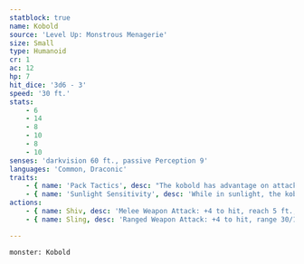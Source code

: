 ```yaml
---
statblock: true
name: Kobold
source: 'Level Up: Monstrous Menagerie'
size: Small
type: Humanoid
cr: 1
ac: 12
hp: 7
hit_dice: '3d6 - 3'
speed: '30 ft.'
stats:
    - 6
    - 14
    - 8
    - 10
    - 8
    - 10
senses: 'darkvision 60 ft., passive Perception 9'
languages: 'Common, Draconic'
traits:
    - { name: 'Pack Tactics', desc: "The kobold has advantage on attack rolls against a creature if at least one of the kobold's allies is within 5 feet of the creature and not incapacitated." }
    - { name: 'Sunlight Sensitivity', desc: 'While in sunlight, the kobold has disadvantage on attack rolls, as well as on Perception checks that rely on sight.' }
actions:
    - { name: Shiv, desc: 'Melee Weapon Attack: +4 to hit, reach 5 ft., one target. Hit: 3 (1d3 + 2) piercing damage.' }
    - { name: Sling, desc: 'Ranged Weapon Attack: +4 to hit, range 30/120 ft., one target. Hit: 4 (1d4 + 2) bludgeoning damage.' }

---
```

```statblock
monster: Kobold
```
